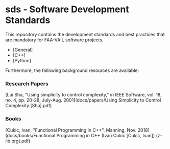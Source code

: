 # sds - Software Development Standards

This repository contains the development standards and best practices that are mandatory for FAA-VAIL software projects.

- [General]
- [C++]
- [Python]

Furthermore, the following background resources are available:

### Research Papers

[Lui Sha, "Using simplicity to control complexity," in IEEE Software, vol. 18, no. 4, pp. 20-28, July-Aug. 2001](docs/papers/Using Simplicity to Control Complexity [Sha].pdf)

### Books

[Cukic, Ivan, "Functional Programming in C++", Manning, Nov. 2018](docs/books/Functional Programming in C++ (Ivan Cukic [Čukić, Ivan]) (z-lib.org).pdf)

